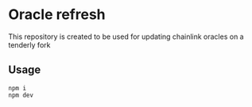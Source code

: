 # Oracle refresh

This repository is created to be used for updating chainlink oracles on a tenderly fork

## Usage

```
npm i
npm dev
```
